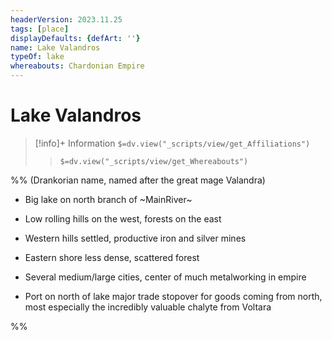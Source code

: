 ```yaml
---
headerVersion: 2023.11.25
tags: [place]
displayDefaults: {defArt: ''}
name: Lake Valandros
typeOf: lake
whereabouts: Chardonian Empire
---
```

# Lake Valandros
>[!info]+ Information
> `$=dv.view("_scripts/view/get_Affiliations")`
>> `$=dv.view("_scripts/view/get_Whereabouts")`


%% (Drankorian name, named after the great mage Valandra) 

- Big lake on north branch of ~MainRiver~
    
- Low rolling hills on the west, forests on the east
    
- Western hills settled, productive iron and silver mines
    
- Eastern shore less dense, scattered forest
    
- Several medium/large cities, center of much metalworking in empire
    
- Port on north of lake major trade stopover for goods coming from north, most especially the incredibly valuable chalyte from Voltara
    
%%